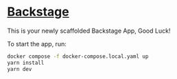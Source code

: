 # [Backstage](https://backstage.io)

This is your newly scaffolded Backstage App, Good Luck!

To start the app, run:

```sh
docker compose -f docker-compose.local.yaml up
yarn install
yarn dev
```
